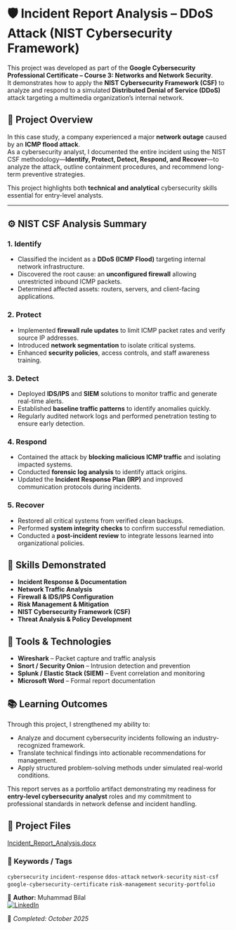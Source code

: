 
# 🛡️ Incident Report Analysis – DDoS Attack (NIST Cybersecurity Framework)

This project was developed as part of the **Google Cybersecurity Professional Certificate – Course 3: Networks and Network Security**.  
It demonstrates how to apply the **NIST Cybersecurity Framework (CSF)** to analyze and respond to a simulated **Distributed Denial of Service (DDoS)** attack targeting a multimedia organization’s internal network.



## 📘 Project Overview

In this case study, a company experienced a major **network outage** caused by an **ICMP flood attack**.  
As a cybersecurity analyst, I documented the entire incident using the NIST CSF methodology—**Identify, Protect, Detect, Respond, and Recover**—to analyze the attack, outline containment procedures, and recommend long-term preventive strategies.

This project highlights both **technical and analytical** cybersecurity skills essential for entry-level analysts.

---

## ⚙️ NIST CSF Analysis Summary

### 1. Identify  
- Classified the incident as a **DDoS (ICMP Flood)** targeting internal network infrastructure.  
- Discovered the root cause: an **unconfigured firewall** allowing unrestricted inbound ICMP packets.  
- Determined affected assets: routers, servers, and client-facing applications.  

### 2. Protect  
- Implemented **firewall rule updates** to limit ICMP packet rates and verify source IP addresses.  
- Introduced **network segmentation** to isolate critical systems.  
- Enhanced **security policies**, access controls, and staff awareness training.  

### 3. Detect  
- Deployed **IDS/IPS** and **SIEM** solutions to monitor traffic and generate real-time alerts.  
- Established **baseline traffic patterns** to identify anomalies quickly.  
- Regularly audited network logs and performed penetration testing to ensure early detection.  

### 4. Respond  
- Contained the attack by **blocking malicious ICMP traffic** and isolating impacted systems.  
- Conducted **forensic log analysis** to identify attack origins.  
- Updated the **Incident Response Plan (IRP)** and improved communication protocols during incidents.  

### 5. Recover  
- Restored all critical systems from verified clean backups.  
- Performed **system integrity checks** to confirm successful remediation.  
- Conducted a **post-incident review** to integrate lessons learned into organizational policies.  



## 🧠 Skills Demonstrated

- **Incident Response & Documentation**  
- **Network Traffic Analysis**  
- **Firewall & IDS/IPS Configuration**  
- **Risk Management & Mitigation**  
- **NIST Cybersecurity Framework (CSF)**  
- **Threat Analysis & Policy Development**  



## 🧾 Tools & Technologies

- **Wireshark** – Packet capture and traffic analysis  
- **Snort / Security Onion** – Intrusion detection and prevention  
- **Splunk / Elastic Stack (SIEM)** – Event correlation and monitoring  
- **Microsoft Word** – Formal report documentation  



## 📚 Learning Outcomes

Through this project, I strengthened my ability to:  
- Analyze and document cybersecurity incidents following an industry-recognized framework.  
- Translate technical findings into actionable recommendations for management.  
- Apply structured problem-solving methods under simulated real-world conditions.  

This report serves as a portfolio artifact demonstrating my readiness for **entry-level cybersecurity analyst** roles and my commitment to professional standards in network defense and incident handling.



## 📂 Project Files

[Incident_Report_Analysis.docx](https://github.com/user-attachments/files/23110752/Incident_Report_Analysis.docx)


### 🔖 Keywords / Tags
`cybersecurity` `incident-response` `ddos-attack` `network-security` `nist-csf` `google-cybersecurity-certificate` `risk-management` `security-portfolio`



👤 **Author:** Muhammad Bilal  
[![LinkedIn](https://img.shields.io/badge/LinkedIn-Profile-blue?logo=linkedin&style=for-the-badge)](https://www.linkedin.com/in/muhammad-bilal-914273314/)

📅 *Completed: October 2025*


